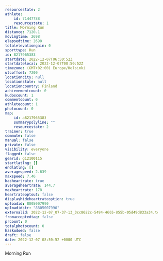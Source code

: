 ```yaml
---
resourcestate: 2
athlete:
    id: 71447788
    resourcestate: 1
title: Morning Run
distance: 7120.1
movingtime: 2698
elapsedtime: 2698
totalelevationgain: 0
sporttype: Run
id: 8217965383
startdate: 2022-12-07T06:50:52Z
startdatelocal: 2022-12-07T08:50:52Z
timezone: (GMT+02:00) Europe/Helsinki
utcoffset: 7200
locationcity: null
locationstate: null
locationcountry: Finland
achievementcount: 0
kudoscount: 1
commentcount: 0
athletecount: 1
photocount: 0
map:
    id: a8217965383
    summarypolyline: ""
    resourcestate: 2
trainer: true
commute: false
manual: false
private: false
visibility: everyone
flagged: false
gearid: g12100115
startlatlng: []
endlatlng: []
averagespeed: 2.639
maxspeed: 7.46
hasheartrate: true
averageheartrate: 144.7
maxheartrate: 178
heartrateoptout: false
displayhideheartrateoption: true
uploadid: 8805007990
uploadidstr: "8805007990"
externalid: 2022-12-07_07-37-13_3cc8622c-5494-4665-855b-05d49d833a34.tcx
fromacceptedtag: false
prcount: 0
totalphotocount: 0
haskudoed: false
draft: false
date: 2022-12-07 08:50:52 +0000 UTC
---
```

Morning Run